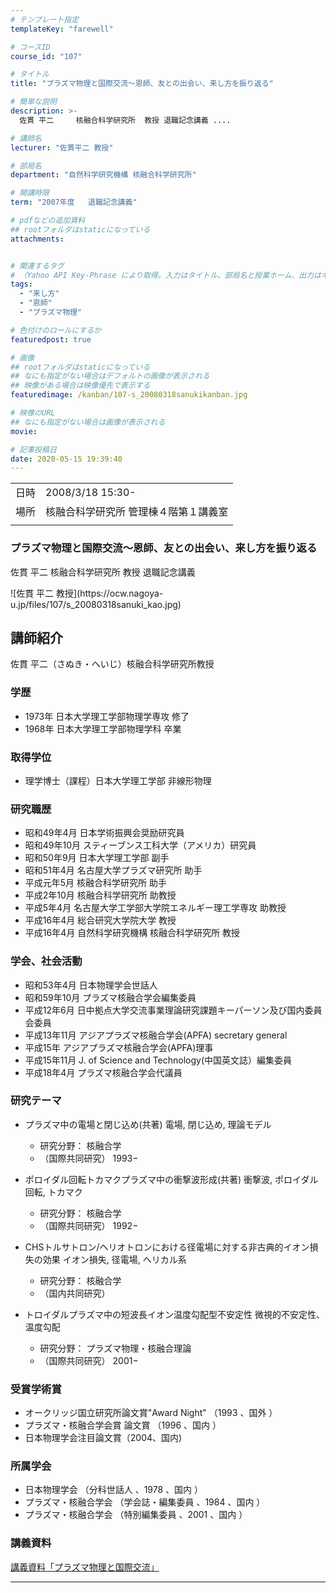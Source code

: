 ```yaml
---
# テンプレート指定
templateKey: "farewell"

# コースID
course_id: "107"

# タイトル
title: "プラズマ物理と国際交流〜恩師、友との出会い、来し方を振り返る"

# 簡単な説明
description: >-
  佐貫 平二     核融合科学研究所  教授 退職記念講義 ....

# 講師名
lecturer: "佐貫平二 教授"

# 部局名
department: "自然科学研究機構 核融合科学研究所"

# 開講時限
term: "2007年度	退職記念講義"

# pdfなどの追加資料
## rootフォルダはstaticになっている
attachments:


# 関連するタグ
# （Yahoo API Key-Phrase により取得。入力はタイトル、部局名と授業ホーム、出力はキーフレーズ（tags））
tags:
  - "来し方"
  - "恩師"
  - "プラズマ物理"

# 色付けのロールにするか
featuredpost: true

# 画像
## rootフォルダはstaticになっている
## なにも指定がない場合はデフォルトの画像が表示される
## 映像がある場合は映像優先で表示する
featuredimage: /kanban/107-s_20080318sanukikanban.jpg

# 映像のURL
## なにも指定がない場合は画像が表示される
movie: 

# 記事投稿日
date: 2020-05-15 19:39:40
---
```


|   |   |
|---|---|
| 日時 | 2008/3/18  15:30- |
| 場所 | 核融合科学研究所 管理棟４階第１講義室 |
|   |   |


### プラズマ物理と国際交流〜恩師、友との出会い、来し方を振り返る

佐貫 平二     核融合科学研究所  教授 退職記念講義



<p>
![佐貫 平二 教授](https://ocw.nagoya-u.jp/files/107/s_20080318sanuki_kao.jpg) 
</p>

<h2>講師紹介</h2>
<p>
佐貫 平二（さぬき・へいじ）核融合科学研究所教授
</p>

<h3>学歴</h3>
<ul>
<li>1973年 日本大学理工学部物理学専攻 修了</li>
<li>1968年 日本大学理工学部物理学科 卒業</li>
</ul>

<h3>取得学位</h3>
<ul>
<li>理学博士（課程）日本大学理工学部 非線形物理</li>
</ul>

<h3>研究職歴</h3>
<ul>
<li>昭和49年4月   日本学術振興会奨励研究員</li>
<li>昭和49年10月 スティーブンス工科大学（アメリカ）研究員</li>
<li>昭和50年9月   日本大学理工学部 副手</li>
<li>昭和51年4月   名古屋大学プラズマ研究所 助手</li>
<li>平成元年5月    核融合科学研究所 助手</li>
<li>平成2年10月   核融合科学研究所 助教授</li>
<li>平成5年4月     名古屋大学工学部大学院エネルギー理工学専攻 助教授</li>
<li>平成16年4月   総合研究大学院大学 教授</li>
<li>平成16年4月   自然科学研究機構 核融合科学研究所 教授</li>
</ul>

<h3>学会、社会活動</h3>
<ul>
<li>昭和53年4月    日本物理学会世話人</li>
<li>昭和59年10月  プラズマ核融合学会編集委員</li>
<li>平成12年6月    日中拠点大学交流事業理論研究課題キーパーソン及び国内委員会委員</li>
<li>平成13年11月  アジアプラズマ核融合学会(APFA) secretary general</li>
<li>平成15年          アジアプラズマ核融合学会(APFA)理事</li>
<li>平成15年11月   J. of Science and Technology(中国英文誌）編集委員</li>
<li>平成18年4月    プラズマ核融合学会代議員</li>
</ul>

### 研究テーマ

- プラズマ中の電場と閉じ込め(共著) 電場, 閉じ込め, 理論モデル
	- 研究分野： 核融合学
	- （国際共同研究） 1993−

- ポロイダル回転トカマクプラズマ中の衝撃波形成(共著) 衝撃波, ポロイダル回転, トカマク
	- 研究分野： 核融合学
	- （国際共同研究） 1992−

- CHSトルサトロン/ヘリオトロンにおける径電場に対する非古典的イオン損失の効果 イオン損失, 径電場, ヘリカル系 
	- 研究分野： 核融合学 
	- （国内共同研究）

- トロイダルプラズマ中の短波長イオン温度勾配型不安定性 微視的不安定性、温度勾配
	- 研究分野： プラズマ物理・核融合理論
	- （国際共同研究） 2001−

<h3>受賞学術賞</h3>
<ul>
<li>オークリッジ国立研究所論文賞"Award Night" （1993 、国外 ）</li>
<li>プラズマ・核融合学会賞 論文賞 （1996 、国内 ）</li>
<li>日本物理学会注目論文賞（2004、国内)</li>
</ul>

<h3>所属学会</h3>
<ul>
<li>日本物理学会 （分科世話人 、1978 、国内 ）</li>
<li>プラズマ・核融合学会 （学会誌・編集委員 、1984 、国内 ）</li>
<li>プラズマ・核融合学会 （特別編集委員 、2001 、国内 ）</li>
</ul>





### 講義資料

[講義資料「プラズマ物理と国際交流」](https://ocw.nagoya-u.jp/files/107/sanuki_lect.pdf) 


-----